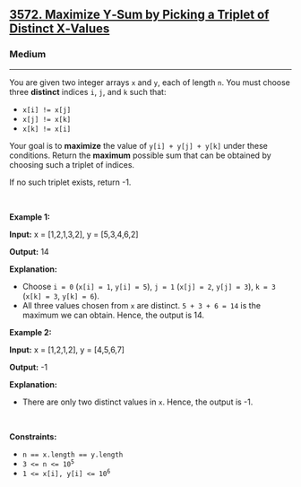<h2><a href="https://leetcode.com/problems/maximize-ysum-by-picking-a-triplet-of-distinct-xvalues/">3572. Maximize Y‑Sum by Picking a Triplet of Distinct X‑Values</a></h2><h3>Medium</h3><hr><p>You are given two integer arrays <code>x</code> and <code>y</code>, each of length <code>n</code>. You must choose three <strong>distinct</strong> indices <code>i</code>, <code>j</code>, and <code>k</code> such that:</p>

<ul>
	<li><code>x[i] != x[j]</code></li>
	<li><code>x[j] != x[k]</code></li>
	<li><code>x[k] != x[i]</code></li>
</ul>

<p>Your goal is to <strong>maximize</strong> the value of <code>y[i] + y[j] + y[k]</code> under these conditions. Return the <strong>maximum</strong> possible sum that can be obtained by choosing such a triplet of indices.</p>

<p>If no such triplet exists, return -1.</p>

<p>&nbsp;</p>
<p><strong class="example">Example 1:</strong></p>

<div class="example-block">
<p><strong>Input:</strong> <span class="example-io">x = [1,2,1,3,2], y = [5,3,4,6,2]</span></p>

<p><strong>Output:</strong> <span class="example-io">14</span></p>

<p><strong>Explanation:</strong></p>

<ul>
	<li>Choose <code>i = 0</code> (<code>x[i] = 1</code>, <code>y[i] = 5</code>), <code>j = 1</code> (<code>x[j] = 2</code>, <code>y[j] = 3</code>), <code>k = 3</code> (<code>x[k] = 3</code>, <code>y[k] = 6</code>).</li>
	<li>All three values chosen from <code>x</code> are distinct. <code>5 + 3 + 6 = 14</code> is the maximum we can obtain. Hence, the output is 14.</li>
</ul>
</div>

<p><strong class="example">Example 2:</strong></p>

<div class="example-block">
<p><strong>Input:</strong> <span class="example-io">x = [1,2,1,2], y = [4,5,6,7]</span></p>

<p><strong>Output:</strong> <span class="example-io">-1</span></p>

<p><strong>Explanation:</strong></p>

<ul>
	<li>There are only two distinct values in <code>x</code>. Hence, the output is -1.</li>
</ul>
</div>

<p>&nbsp;</p>
<p><strong>Constraints:</strong></p>

<ul>
	<li><code>n == x.length == y.length</code></li>
	<li><code>3 &lt;= n &lt;= 10<sup>5</sup></code></li>
	<li><code>1 &lt;= x[i], y[i] &lt;= 10<sup>6</sup></code></li>
</ul>
